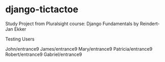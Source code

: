 # django-tictactoe
Study Project from Pluralsight course: Django Fundamentals by Reindert-Jan Ekker

Testing Users

John/entrance9
James/entrance9
Mary/entrance9
Patricia/entrance9
Robert/entrance9
Gabriel/entrance9